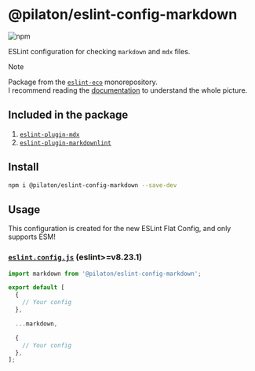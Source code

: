 # @pilaton/eslint-config-markdown

![npm](https://img.shields.io/npm/v/%40pilaton%2Feslint-config-markdown?style=for-the-badge&logo=npm&labelColor=%231955FF&color=%231955FF)

ESLint configuration for checking `markdown` and `mdx` files.

> [!NOTE]
> Package from the [`eslint-eco`](https://github.com/Pilaton/eslint-eco) monorepository.  
> I recommend reading the [documentation](https://github.com/Pilaton/eslint-eco?tab=readme-ov-file#eslint-eco) to understand the whole picture.

## Included in the package

1. [`eslint-plugin-mdx`](https://www.npmjs.com/package/eslint-plugin-mdx)
2. [`eslint-plugin-markdownlint`](https://www.npmjs.com/package/eslint-plugin-markdownlint)

## Install

```bash
npm i @pilaton/eslint-config-markdown --save-dev
```

## Usage

This configuration is created for the new ESLint Flat Config, and only supports ESM!

### [`eslint.config.js`](https://eslint.org/docs/latest/use/configure/configuration-files-new) (eslint>=v8.23.1)

```js
import markdown from '@pilaton/eslint-config-markdown';

export default [
  {
    // Your config
  },

  ...markdown,

  {
    // Your config
  },
];
```
